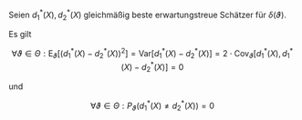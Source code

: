 Seien $d_1^*(X), d_2^*(X)$ gleichmäßig beste erwartungstreue Schätzer für $\delta(\vartheta)$.

Es gilt

$$
	\forall \vartheta \in \Theta : \text{E}_\vartheta\left[ (d_1^*(X) - d_2^*(X))^2 \right] = \text{Var}[d_1^*(X) - d_2^*(X)] = 2 \cdot  \text{Cov}_\vartheta[d_1^*(X), d_1^*(X) - d_2^*(X)] = 0
$$

und

$$
	\forall \vartheta \in \Theta : P_\vartheta(d_1^*(X) \ne d_2^*(X)) = 0
$$